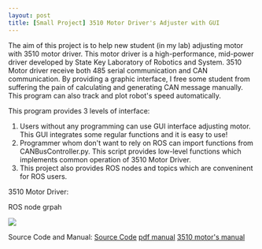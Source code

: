 ```yaml
---
layout: post
title: [Small Project] 3510 Motor Driver's Adjuster with GUI
---
```


The aim of this project is to help new student (in my lab) adjusting motor with 3510 motor driver. This motor driver is a high-performance, mid-power driver developed by State Key Laboratory of Robotics and System. 3510 Motor driver receive both 485 serial communication and CAN communication. By providing a graphic interface, I free some student from suffering the pain of calculating and generating CAN message manually. This program can also track and plot robot's speed automatically.

This program provides 3 levels of interface:

1. Users without any programming can use GUI interface adjusting motor. This GUI integrates some regular functions and it is easy to use!
2. Programmer whom don't want to rely on ROS can import functions from CANBusController.py. This script provides low-level functions which implements common operation of 3510 Motor Driver. 
3. This project also provides ROS nodes and topics which are conveninent for ROS users.

3510 Motor Driver:


ROS node grpah 

![](images/dfsa)

Source Code and Manual: [Source Code]()  [pdf manual]() [3510 motor's manual]()